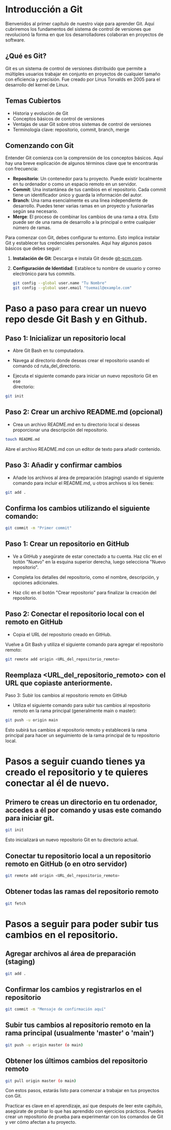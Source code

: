 # Introducción a Git

Bienvenidos al primer capítulo de nuestro viaje para aprender Git. Aquí cubriremos los fundamentos del sistema de control de versiones que revolucionó la forma en que los desarrolladores colaboran en proyectos de software.

## ¿Qué es Git?

Git es un sistema de control de versiones distribuido que permite a múltiples usuarios trabajar en conjunto en proyectos de cualquier tamaño con eficiencia y precisión. Fue creado por Linus Torvalds en 2005 para el desarrollo del kernel de Linux.

## Temas Cubiertos

- Historia y evolución de Git
- Conceptos básicos de control de versiones
- Ventajas de usar Git sobre otros sistemas de control de versiones
- Terminología clave: repositorio, commit, branch, merge

## Comenzando con Git

Entender Git comienza con la comprensión de los conceptos básicos. Aquí hay una breve explicación de algunos términos clave que te encontrarás con frecuencia:

- **Repositorio**: Un contenedor para tu proyecto. Puede existir localmente en tu ordenador o como un espacio remoto en un servidor.
- **Commit**: Una instantánea de tus cambios en el repositorio. Cada commit tiene un identificador único y guarda la información del autor.
- **Branch**: Una rama esencialmente es una línea independiente de desarrollo. Puedes tener varias ramas en un proyecto y fusionarlas según sea necesario.
- **Merge**: El proceso de combinar los cambios de una rama a otra. Esto puede ser de una rama de desarrollo a la principal o entre cualquier número de ramas.

Para comenzar con Git, debes configurar tu entorno. Esto implica instalar Git y establecer tus credenciales personales. Aquí hay algunos pasos básicos que debes seguir:

1. **Instalación de Git**: Descarga e instala Git desde [git-scm.com](https://git-scm.com/).
2. **Configuración de Identidad**: Establece tu nombre de usuario y correo electrónico para tus commits.

   ```bash
   git config --global user.name "Tu Nombre"
   git config --global user.email "tuemail@example.com"


# Paso a paso para crear un nuevo repo desde Git Bash y en Github.

## Paso 1: Inicializar un repositorio local
- Abre Git Bash en tu computadora.
   
- Navega al directorio donde deseas crear el repositorio usando el comando cd     ruta_del_directorio.
   
- Ejecuta el siguiente comando para iniciar un nuevo repositorio Git en ese    
  directorio:

```bash
git init
```

## Paso 2: Crear un archivo README.md (opcional)
- Crea un archivo README.md en tu directorio local si deseas proporcionar una     descripción del repositorio.
  
```bash
touch README.md
```

Abre el archivo README.md con un editor de texto para añadir contenido.

## Paso 3: Añadir y confirmar cambios 
- Añade los archivos al área de preparación (staging) usando el siguiente    
  comando para incluir el README.md, u otros archivos si los tienes:

```bash
git add .
```
## Confirma los cambios utilizando el siguiente comando:

```bash
git commit -m "Primer commit"
```

## Paso 1: Crear un repositorio en GitHub

- Ve a GitHub y asegúrate de estar conectado a tu cuenta.
  Haz clic en el botón "Nuevo" en la esquina superior derecha, luego 
  selecciona "Nuevo repositorio".

- Completa los detalles del repositorio, como el nombre, descripción, y 
  opciones adicionales.

- Haz clic en el botón "Crear repositorio" para finalizar la creación del 
  repositorio.

## Paso 2: Conectar el repositorio local con el remoto en GitHub

- Copia el URL del repositorio creado en GitHub.

Vuelve a Git Bash y utiliza el siguiente comando para agregar el repositorio remoto:

```bash
git remote add origin <URL_del_repositorio_remoto>
```

## Reemplaza <URL_del_repositorio_remoto> con el URL que copiaste anteriormente.

Paso 3: Subir los cambios al repositorio remoto en GitHub

- Utiliza el siguiente comando para subir tus cambios al repositorio remoto en 
  la rama principal (generalmente main o master):

```bash
git push -u origin main
```

Esto subirá tus cambios al repositorio remoto y establecerá la rama principal para hacer un seguimiento de la rama principal de tu repositorio local.

# Pasos a seguir cuando tienes ya creado el repositorio y te quieres conectar al él de nuevo.

## Primero te creas un directorio en tu ordenador, accedes a él por comando y usas este comando para iniciar git.

   ```bash
   git init 
   ```
Esto inicializará un nuevo repositorio Git en tu directorio actual.

## Conectar tu repositorio local a un repositorio remoto en GitHub (o en otro servidor)

````bash
git remote add origin <URL_del_repositorio_remoto>
````
## Obtener todas las ramas del repositorio remoto

```bash
git fetch 
```

# Pasos a seguir para poder subir tus cambios en el repositorio.

## Agregar archivos al área de preparación (staging)

```bash
git add .
```
## Confirmar los cambios y registrarlos en el repositorio

```bash
git commit -m "Mensaje de confirmación aquí"
```

## Subir tus cambios al repositorio remoto en la rama principal (usualmente 'master' o 'main')

```bash
git push -u origin master (o main)
```

## Obtener los últimos cambios del repositorio remoto
```bash
git pull origin master (o main)
```

Con estos pasos, estarás listo para comenzar a trabajar en tus proyectos con Git.

Practicar es clave en el aprendizaje, así que después de leer este capítulo, asegúrate de probar lo que has aprendido con ejercicios prácticos. Puedes crear un repositorio de prueba para experimentar con los comandos de Git y ver cómo afectan a tu proyecto.
